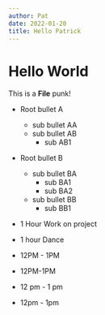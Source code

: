```yaml
---
author: Pat
date: 2022-01-20
title: Hello Patrick
---
```



# Hello World

This is a **File** punk!

- Root bullet A
    - sub bullet AA
    - sub bullet AB
        - sub AB1
- Root bullet B
    - sub bullet BA
        - sub BA1
        - sub BA2
    - sub bullet BB
        - sub BB1


- 1 Hour Work on project
- 1 hour Dance
- 12PM - 1PM 
- 12PM-1PM
- 12 pm - 1 pm
- 12pm - 1pm